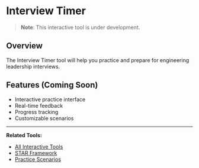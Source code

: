 # Interview Timer

> **Note**: This interactive tool is under development.

## Overview

The Interview Timer tool will help you practice and prepare for engineering leadership interviews.

## Features (Coming Soon)

- Interactive practice interface
- Real-time feedback
- Progress tracking
- Customizable scenarios

---

**Related Tools:**
- [All Interactive Tools](/interview-prep/engineering-leadership/level-4-interview-execution/tools/interactive/)
- [STAR Framework](/interview-prep/engineering-leadership/level-4-interview-execution/tools/star-framework/)
- [Practice Scenarios](/interview-prep/engineering-leadership/practice-scenarios/)
